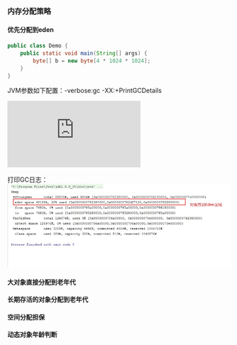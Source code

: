 ### 内存分配策略

#### 优先分配到eden
```java
public class Demo {
    public static void main(String[] args) {
        byte[] b = new byte[4 * 1024 * 1024];
    }
}
```
JVM参数如下配置：-verbose:gc -XX:+PrintGCDetails

![image](https://github.com/FunCheney/concurrency/blob/master/src/md/jvm/image/jvm_001.pgn "JVM参数配置")

打印GC日志：
![image](https://github.com/FunCheney/concurrency/blob/master/src/md/jvm/image/jvm_002.png "内存分配策略打印_001")

#### 大对象直接分配到老年代


#### 长期存活的对象分配到老年代
#### 空间分配担保
#### 动态对象年龄判断